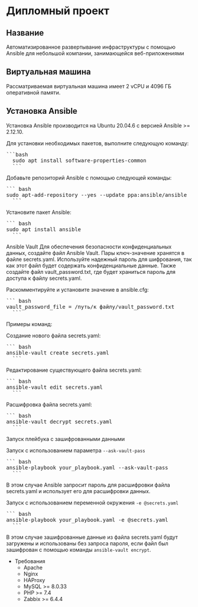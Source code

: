 # Дипломный проект
## Название
Автоматизированное развертывание инфраструктуры с помощью Ansible для небольшой компании, занимающейся веб-приложениями

## Виртуальная машина
Рассматриваемая виртуальная машина имеет 2 vCPU и 4096 ГБ оперативной памяти.

## Установка Ansible
Установка Ansible производится на Ubuntu 20.04.6 с версией Ansible >= 2.12.10.

Для установки необходимых пакетов, выполните следующую команду:
<pre>
```bash
  sudo apt install software-properties-common
  ```
</pre>

Добавьте репозиторий Ansible с помощью следующей команды:
<pre>
``` bash
sudo apt-add-repository --yes --update ppa:ansible/ansible
  ```
</pre>

Установите пакет Ansible:
<pre>
``` bash
sudo apt install ansible
  ```
</pre>

Ansible Vault
Для обеспечения безопасности конфиденциальных данных, создайте файл Ansible Vault. Пары ключ-значение хранятся в файле secrets.yaml. Используйте надежный пароль для шифрования, так как этот файл будет содержать конфиденциальные данные. Также создайте файл vault_password.txt, где будет храниться пароль для доступа к файлу secrets.yaml.

Раскомментируйте и установите значение в ansible.cfg:
<pre>
``` bash
vault_password_file = /путь/к файлу/vault_password.txt
  ```
</pre>

Примеры команд:

Создание нового файла secrets.yaml:
<pre>
``` bash
ansible-vault create secrets.yaml
  ```
</pre>

Редактирование существующего файла secrets.yaml:
<pre>
``` bash
ansible-vault edit secrets.yaml
  ```
</pre>

Расшифровка файла secrets.yaml:
<pre>
``` bash
ansible-vault decrypt secrets.yaml
  ```
</pre>

Запуск плейбука с зашифрованными данными

Запуск с использованием параметра `--ask-vault-pass`
<pre>
``` bash
ansible-playbook your_playbook.yaml --ask-vault-pass
  ```
</pre>

В этом случае Ansible запросит пароль для расшифровки файла secrets.yaml и использует его для расшифровки данных.

Запуск с использованием переменной окружения `-e @secrets.yaml`
<pre>
``` bash
ansible-playbook your_playbook.yaml -e @secrets.yaml
  ```
</pre>

В этом случае зашифрованные данные из файла secrets.yaml будут загружены и использованы без запроса пароля, если файл был зашифрован с помощью команды `ansible-vault encrypt`.

* Требования
  * Apache
  * Nginx
  * HAProxy
  * MySQL >= 8.0.33
  * PHP >= 7.4
  * Zabbix >= 6.4.4
